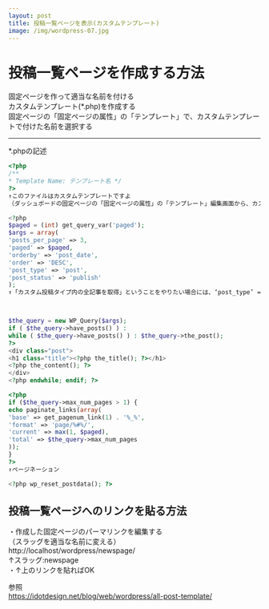 ```yaml
---
layout: post
title: 投稿一覧ページを表示(カスタムテンプレート)
image: /img/wordpress-07.jpg
---
```


# 投稿一覧ページを作成する方法

固定ページを作って適当な名前を付ける   
カスタムテンプレート(*.php)を作成する   
固定ページの「固定ページの属性」の「テンプレート」で、カスタムテンプレートで付けた名前を選択する   

---

*.phpの記述
```php
<?php
/**
* Template Name: テンプレート名 */
?>
↑このファイルはカスタムテンプレートですよ   
（ダッシュボードの固定ページの「固定ページの属性」の「テンプレート」編集画面から、カスタムテンプレートとして選択できるようになる）   

<?php
$paged = (int) get_query_var('paged');
$args = array(
'posts_per_page' => 3,
'paged' => $paged,
'orderby' => 'post_date',
'order' => 'DESC',
'post_type' => 'post',
'post_status' => 'publish'
);
↑「カスタム投稿タイプ内の全記事を取得」ということをやりたい場合には、‘post_type’ => ‘post’のところを適当に書き換える



$the_query = new WP_Query($args);
if ( $the_query->have_posts() ) :
while ( $the_query->have_posts() ) : $the_query->the_post();
?>
<div class="post">
<h1 class="title"><?php the_title(); ?></h1>
<?php the_content(); ?>
</div>
<?php endwhile; endif; ?>

<?php
if ($the_query->max_num_pages > 1) {
echo paginate_links(array(
'base' => get_pagenum_link(1) . '%_%',
'format' => 'page/%#%/',
'current' => max(1, $paged),
'total' => $the_query->max_num_pages
));
}
?>
↑ページネーション

<?php wp_reset_postdata(); ?>
```

## 投稿一覧ページへのリンクを貼る方法   

・作成した固定ページのパーマリンクを編集する   
（スラッグを適当な名前に変える）   
http://localhost/wordpress/newspage/   
↑スラッグ:newspage   
・↑上のリンクを貼ればOK

参照   
https://idotdesign.net/blog/web/wordpress/all-post-template/   
